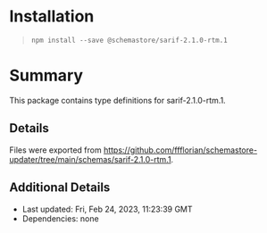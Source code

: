 # Installation
> `npm install --save @schemastore/sarif-2.1.0-rtm.1`

# Summary
This package contains type definitions for sarif-2.1.0-rtm.1.

## Details
Files were exported from https://github.com/ffflorian/schemastore-updater/tree/main/schemas/sarif-2.1.0-rtm.1.

## Additional Details
* Last updated: Fri, Feb 24, 2023, 11:23:39 GMT
* Dependencies: none
